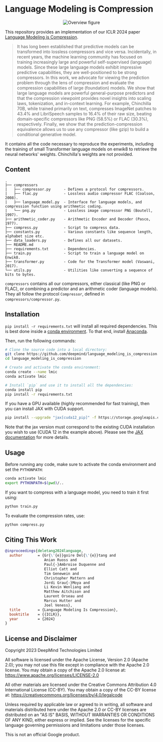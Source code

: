 # Language Modeling is Compression

<p align="center">
  <img src="https://raw.githubusercontent.com/google-deepmind/language_modeling_is_compression/master/overview.png" alt="Overview figure"/>
</p>

This repository provides an implementation of our ICLR 2024 paper [Language Modeling is Compression](https://arxiv.org/abs/2309.10668).

> It has long been established that predictive models can be transformed into lossless compressors and
vice versa. Incidentally, in recent years, the machine learning community has focused on training
increasingly large and powerful self-supervised (language) models. Since these large language models
exhibit impressive predictive capabilities, they are well-positioned to be strong compressors. In this
work, we advocate for viewing the prediction problem through the lens of compression and evaluate
the compression capabilities of large (foundation) models. We show that large language models are
powerful general-purpose predictors and that the compression viewpoint provides novel insights into
scaling laws, tokenization, and in-context learning. For example, Chinchilla 70B, while trained primarily
on text, compresses ImageNet patches to 43.4% and LibriSpeech samples to 16.4% of their raw size,
beating domain-specific compressors like PNG (58.5%) or FLAC (30.3%), respectively. Finally, we show
that the prediction-compression equivalence allows us to use any compressor (like gzip) to build a
conditional generative model.

It contains all the code necessary to reproduce the experiments, including the
training of small Transformer language models on enwik8 to retrieve the neural
networks' weights. Chinchilla's weights are not provided.


## Content

```
.
├── compressors
|   ├── compressor.py      - Defines a protocol for compressors.
|   ├── flac.py            - Lossless audio compressor FLAC (Coalson, 2008).
|   ├── language_model.py  - Interface for language models, and compression function using arithmetic coding.
|   └── png.py             - Lossless image compressor PNG (Boutell, 1997).
├── arithmetic_coder.py    - Arithmetic Encoder and Decoder (Pasco, 1977).
├── compress.py            - Script to compress data.
├── constants.py           - Various constants like sequence length, alphabet size etc.
├── data_loaders.py        - Defines all our datasets.
├── README.md
├── requirements.txt       - Dependencies.
├── train.py               - Script to train a language model on Enwik8.
├── transformer.py         - Code for the Transformer model (Vaswani, 2017).
└── utils.py               - Utilities like converting a sequence of bits to bytes.
```

`compressors` contains all our compressors, either classical (like PNG or FLAC), or combining a predictor and an arithmetic coder (language models).
They all follow the protocol `Compressor`, defined in `compressors/compressor.py`.


## Installation

`pip install -r requirements.txt` will install all required dependencies.
This is best done inside a [conda environment](https://www.anaconda.com/).
To that end, install [Anaconda](https://www.anaconda.com/download#downloads).

Then, run the following commands:

```bash
# Clone the source code into a local directory:
git clone https://github.com/deepmind/language_modeling_is_compression.git
cd language_modeling_is_compression

# Create and activate the conda environment:
conda create --name lmic
conda activate lmic

# Install `pip` and use it to install all the dependencies:
conda install pip
pip install -r requirements.txt
```

If you have a GPU available (highly recommended for fast training), then you can install JAX with CUDA support.
```bash
pip install --upgrade "jax[cuda12_pip]" -f https://storage.googleapis.com/jax-releases/jax_cuda_releases.html
```
Note that the jax version must correspond to the existing CUDA installation you wish to use (CUDA 12 in the example above).
Please see the [JAX documentation](https://github.com/google/jax#installation) for more details.

## Usage

Before running any code, make sure to activate the conda environment and set the `PYTHONPATH`:

```bash
conda activate lmic
export PYTHONPATH=$(pwd)/..
```

If you want to compress with a language model, you need to train it first using:
```bash
python train.py
```

To evaluate the compression rates, use:
```bash
python compress.py
```


## Citing This Work

```bibtex
@inproceedings{deletang2024language,
  author       = {Gr{\'{e}}goire Del{\'{e}}tang and
                  Anian Ruoss and
                  Paul{-}Ambroise Duquenne and
                  Elliot Catt and
                  Tim Genewein and
                  Christopher Mattern and
                  Jordi Grau{-}Moya and
                  Li Kevin Wenliang and
                  Matthew Aitchison and
                  Laurent Orseau and
                  Marcus Hutter and
                  Joel Veness},
  title        = {Language Modeling Is Compression},
  booktitle    = {{ICLR}},
  year         = {2024}
}
```


## License and Disclaimer

Copyright 2023 DeepMind Technologies Limited

All software is licensed under the Apache License, Version 2.0 (Apache 2.0);
you may not use this file except in compliance with the Apache 2.0 license.
You may obtain a copy of the Apache 2.0 license at:
https://www.apache.org/licenses/LICENSE-2.0

All other materials are licensed under the Creative Commons Attribution 4.0
International License (CC-BY). You may obtain a copy of the CC-BY license at:
https://creativecommons.org/licenses/by/4.0/legalcode

Unless required by applicable law or agreed to in writing, all software and
materials distributed here under the Apache 2.0 or CC-BY licenses are
distributed on an "AS IS" BASIS, WITHOUT WARRANTIES OR CONDITIONS OF ANY KIND,
either express or implied. See the licenses for the specific language governing
permissions and limitations under those licenses.

This is not an official Google product.
